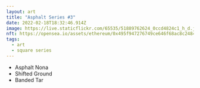 ```yaml
---
layout: art
title: "Asphalt Series #3"
date: 2022-02-18T18:32:46.914Z
image: https://live.staticflickr.com/65535/51889762624_0ccd4824c1_h_d.jpg
nft: https://opensea.io/assets/ethereum/0x495f947276749ce646f68ac8c248420045cb7b5e/48162648330355413914028108631647327469322174667090404439099707898610434703364/
tags:
  - art
  - square series
---
```

* Asphalt Nona 
* Shifted Ground
* Banded Tar